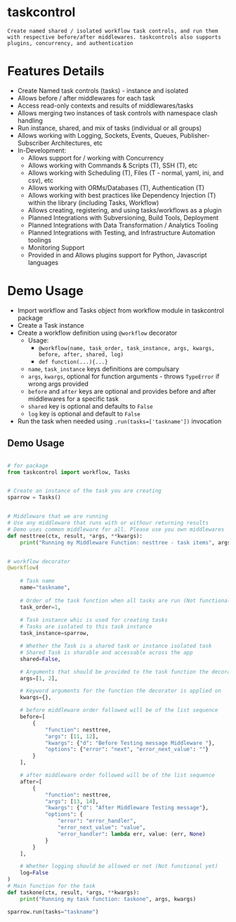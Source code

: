 # taskcontrol

    Create named shared / isolated workflow task controls, and run them with respective before/after middlewares. taskcontrols also supports plugins, concurrency, and authentication  


# Features Details

* Create Named task controls (tasks) - instance and isolated
* Allows before / after middlewares for each task
* Access read-only contexts and results of middlewares/tasks
* Allows merging two instances of task controls with namespace clash handling
* Run instance, shared, and mix of tasks (individual or all groups)
* Allows working with Logging, Sockets, Events, Queues, Publisher-Subscriber Architectures, etc
* In-Development:
    * Allows support for / working with Concurrency
    * Allows working with Commands & Scripts (T), SSH (T), etc
    * Allows working with Scheduling (T), Files (T - normal, yaml, ini, and csv), etc
    * Allows working with ORMs/Databases (T), Authentication (T)
    * Allows working with best practices like Dependency Injection (T) within the library (including Tasks, Workflow)
    * Allows creating, registering, and using tasks/workflows as a plugin
    * Planned Integrations with Subversioning, Build Tools, Deployment
    * Planned Integrations with Data Transformation / Analytics Tooling
    * Planned Integrations with Testing, and Infrastructure Automation toolings
    * Monitoring Support
    * Provided in and Allows plugins support for Python, Javascript languages

<!-- # Feature Details -->


# Demo Usage

* Import workflow and Tasks object from workflow module in taskcontrol package
* Create a Task instance
* Create a workflow definition using `@workflow` decorator
    - Usage: 
        - `@workflow(name, task_order, task_instance, args, kwargs, before, after, shared, log)`
        - `def function(...){...}`
    - `name`, `task_instance` keys definitions are compulsary
    - `args`, `kwargs`, optional for function arguments - throws `TypeError` if wrong args provided
    - `before` and `after` keys are optional and provides before and after middlewares for a specific task
    - `shared` key is optional and defaults to `False`
    - `log` key is optional and default to `False`
* Run the task when needed using `.run(tasks=['taskname'])` invocation


## Demo Usage

```python

# for package
from taskcontrol import workflow, Tasks


# Create an instance of the task you are creating
sparrow = Tasks()


# Middleware that we are running
# Use any middleware that runs with or withour returning results
# Demo uses common middleware for all. Please use you own middlewares
def nesttree(ctx, result, *args, **kwargs):
    print("Running my Middleware Function: nesttree - task items", args, kwargs)


# workflow decorator
@workflow(
    
    # Task name
    name="taskname",
    
    # Order of the task function when all tasks are run (Not functional yet)
    task_order=1,
    
    # Task instance whic is used for creating tasks
    # Tasks are isolated to this task instance
    task_instance=sparrow,

    # Whether the Task is a shared task or instance isolated task
    # Shared Task is sharable and accessable across the app
    shared=False,

    # Arguments that should be provided to the task function the decorator is applied on
    args=[1, 2],

    # Keyword arguments for the function the decorator is applied on
    kwargs={},

    # before middleware order followed will be of the list sequence
    before=[
        {
            "function": nesttree,
            "args": [11, 12],
            "kwargs": {"d": "Before Testing message Middleware "},
            "options": {"error": "next", "error_next_value": ""}
        }
    ],

    # after middleware order followed will be of the list sequence
    after=[
        {
            "function": nesttree,
            "args": [13, 14],
            "kwargs": {"d": "After Middleware Testing message"},
            "options": {
                "error": "error_handler",
                "error_next_value": "value",
                "error_handler": lambda err, value: (err, None)
            }
        }
    ],

    # Whether logging should be allowed or not (Not functional yet)
    log=False
)
# Main function for the task
def taskone(ctx, result, *args, **kwargs):
    print("Running my task function: taskone", args, kwargs)

sparrow.run(tasks="taskname")


```

